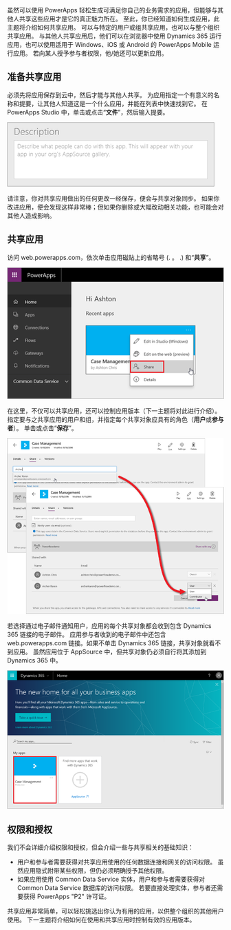 虽然可以使用 PowerApps 轻松生成可满足你自己的业务需求的应用，但能够与其他人共享这些应用才是它的真正魅力所在。 至此，你已经知道如何生成应用，此主题将介绍如何共享应用。 可以与特定的用户或组共享应用，也可以与整个组织共享应用。 与其他人共享应用后，他们可以在浏览器中使用 Dynamics 365 运行应用，也可以使用适用于 Windows、iOS 或 Android 的 PowerApps Mobile 运行应用。 若向某人授予参与者权限，他/她还可以更新应用。

## <a name="prepare-to-share-an-app"></a>准备共享应用
必须先将应用保存到云中，然后才能与其他人共享。 为应用指定一个有意义的名称和提要，让其他人知道这是一个什么应用，并能在列表中快速找到它。 在 PowerApps Studio 中，单击或点击“**文件**”，然后输入提要。

![应用提要](./media/learning-manage-share-apps/app-description.png)

请注意，你对共享应用做出的任何更改一经保存，便会与共享对象同步。 如果你改进应用，便会发现这样非常棒；但如果你删除或大幅改动相关功能，也可能会对其他人造成影响。

## <a name="share-an-app"></a>共享应用
访问 web.powerapps.com，依次单击应用磁贴上的省略号 (. 。 .) 和“**共享**”。

![通过 web.powerapps.com 共享应用](./media/learning-manage-share-apps/share-app.png)

在这里，不仅可以共享应用，还可以控制应用版本（下一主题将对此进行介绍）。 指定要与之共享应用的用户和组，并指定每个共享对象应具有的角色（**用户**或**参与者**）。 单击或点击“**保存**”。

![选择用户和组](./media/learning-manage-share-apps/select-users.png)

若选择通过电子邮件通知用户，应用的每个共享对象都会收到包含 Dynamics 365 链接的电子邮件。 应用参与者收到的电子邮件中还包含 web.powerapps.com 链接。如果不单击 Dynamics 365 链接，共享对象就看不到应用。 虽然应用位于 AppSource 中，但共享对象仍必须自行将其添加到 Dynamics 365 中。

![Dynamics 365 中的应用](./media/learning-manage-share-apps/dynamics-365.png)

## <a name="permissions-and-licensing"></a>权限和授权
我们不会详细介绍权限和授权，但会介绍一些与共享相关的基础知识：

* 用户和参与者需要获得对共享应用使用的任何数据连接和网关的访问权限。 虽然应用隐式附带某些权限，但仍必须明确授予其他权限。
* 如果应用使用 Common Data Service 实体，用户和参与者需要获得对 Common Data Service 数据库的访问权限。 若要直接处理实体，参与者还需要获得 PowerApps "P2" 许可证。

共享应用非常简单，可以轻松挑选出你认为有用的应用，以供整个组织的其他用户使用。 下一主题将介绍如何在使用和共享应用时控制有效的应用版本。

